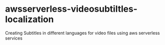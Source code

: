 # awsserverless-videosubtiltles-localization
Creating Subtitles in different languages for video files using aws serverless services
